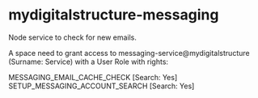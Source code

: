 # mydigitalstructure-messaging

Node service to check for new emails.

A space need to grant access to messaging-service@mydigitalstructure (Surname: Service) with a User Role with rights:

MESSAGING_EMAIL_CACHE_CHECK [Search: Yes]
SETUP_MESSAGING_ACCOUNT_SEARCH [Search: Yes]
